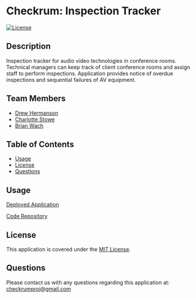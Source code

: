 # Checkrum: Inspection Tracker

[![License](https://img.shields.io/badge/License-MIT-blue.svg)](http://choosealicense.com/licenses/mit/)

## Description

Inspection tracker for audio video technologies in conference rooms.  Technical managers can keep track of client conference rooms and assign staff to perform inspections.  Application provides notice of overdue inspections and sequential failures of AV equipment.

## Team Members

- [Drew Hermanson](https://github.com/drewhermanson)
- [Charlotte Stowe](https://github.com/Charlotte-St)
- [Brian Wach](https://github.com/briandwach)

## Table of Contents

- [Usage](#usage)
- [License](#license)
- [Questions](#questions)

## Usage

[Deployed Application](https://checkrum.onrender.com)

[Code Repository](https://github.com/briandwach/checkrum)

## License
This application is covered under the [MIT License](http://choosealicense.com/licenses/mit/).

## Questions
Please contact us with any questions regarding this application at: checkrumproj@gmail.com